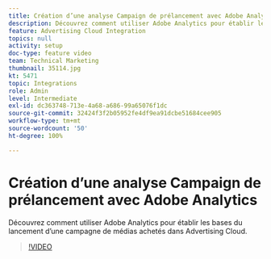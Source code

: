 ```yaml
---
title: Création d’une analyse Campaign de prélancement avec Adobe Analytics
description: Découvrez comment utiliser Adobe Analytics pour établir les bases du lancement d’une campagne de médias achetés dans Advertising Cloud.
feature: Advertising Cloud Integration
topics: null
activity: setup
doc-type: feature video
team: Technical Marketing
thumbnail: 35114.jpg
kt: 5471
topic: Integrations
role: Admin
level: Intermediate
exl-id: dc363748-713e-4a68-a686-99a65076f1dc
source-git-commit: 32424f3f2b05952fe4df9ea91dcbe51684cee905
workflow-type: tm+mt
source-wordcount: '50'
ht-degree: 100%

---
```


# Création d’une analyse Campaign de prélancement avec Adobe Analytics

Découvrez comment utiliser Adobe Analytics pour établir les bases du lancement d’une campagne de médias achetés dans Advertising Cloud.

>[!VIDEO](https://video.tv.adobe.com/v/35114/?quality=12&learn=on)
